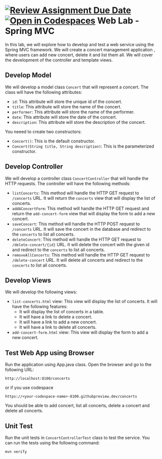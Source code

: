 [![Review Assignment Due Date](https://classroom.github.com/assets/deadline-readme-button-22041afd0340ce965d47ae6ef1cefeee28c7c493a6346c4f15d667ab976d596c.svg)](https://classroom.github.com/a/UfrgcffG)
[![Open in Codespaces](https://classroom.github.com/assets/launch-codespace-2972f46106e565e64193e422d61a12cf1da4916b45550586e14ef0a7c637dd04.svg)](https://classroom.github.com/open-in-codespaces?assignment_repo_id=20149476)
 Web Lab - Spring MVC
 ====================
In this lab, we will explore how to develop and test a web service using the Spring MVC framework. We will create a concert management application , where users can add new concert, delete it and list them all. We will cover the development of the controller and template views.

## Develop Model
We will develop a model class `Concert` that will represent a concert. The class will have the following attributes:
* `id`: This attribute will store the unique id of the concert.
* `title`: This attribute will store the name of the concert.
* `performer`: This attribute will store the name of the performer.
* `date`: This attribute will store the date of the concert.
* `description`: This attribute will store the description of the concert.

You neeed to create two constructors:
* `Concert()`: This is the default constructor.
* `Concert(String title, String description)`: This is the parameterized constructor.

## Develop Controller
We will develop a controller class `ConcertController` that will handle the HTTP requests. The controller will have the following methods:
* `listConcerts`: This method will handle the HTTP GET request to `/concerts` URL. It will return the `concerts` view that will display the list of concerts.
* `addAConcertForm`: This method will handle the HTTP GET request and return the `add-concert-form` view that will display the form to add a new concert.
* `saveConcert`: This method will handle the HTTP POST request to `/concerts` URL. It will save the concert in the database and redirect to the `concerts` to list all concerts.
* `deleteConcert`: This method will handle the HTTP GET request to `/delete-concert/{id}` URL. It will delete the concert with the given id and redirect to the `concerts` to list all concerts.
* `removeAllConcerts`: This method will handle the HTTP GET request to `/delete-concert` URL. It will delete all concerts and redirect to the `concerts` to list all concerts.

## Develop Views
We will develop the following views:
* `list-concerts.html` view: This view will display the list of concerts. It will have the following features:
  * It will display the list of concerts in a table.
  * It will have a link to delete a concert.
  * It will have a link to add a new concert.
  * It will have a link to delete all concerts.
* `add-concert-form.html` view: This view will display the form to add a new concert. 

## Test Web App using Browser
Run the application using App.java class. Open the browser and go to the following URL:
```
http://localhost:8100/concerts
```
or if you use codespace
```
https://<your-codespace-name>-8100.githubpreview.dev/concerts
```
You should be able to add concert, list all concerts, delete a concert and delete all concerts.

## Unit Test
Run the unit tests in `ConcertControllerTest` class to test the service. You can run the tests using the following command:
```
mvn verify
```
